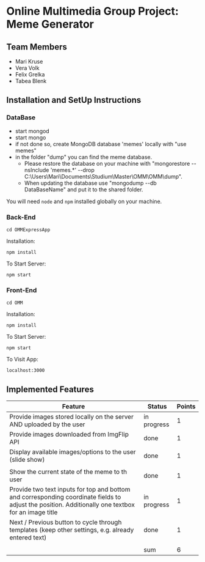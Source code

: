 # Online Multimedia Group Project: Meme Generator

## Team Members

- Mari Kruse
- Vera Volk
- Felix Grelka
- Tabea Blenk


## Installation and SetUp Instructions

### DataBase
- start mongod
- start mongo
- if not done so, create MongoDB database 'memes' locally with "use memes"
- in the folder "dump" you can find the meme database. 
    - Please restore the database on your machine with "mongorestore --nsInclude 'memes.*' --drop C:\Users\Mari\Documents\Studium\Master\OMM\OMM\dump". 
    - When updating the database use "mongodump --db DataBaseName" and put it to the shared folder.


You will need `node` and `npm` installed globally on your machine. 

### Back-End

`cd OMMExpressApp`

Installation:

`npm install`

To Start Server:

`npm start`

### Front-End

`cd OMM`

Installation:

`npm install`

To Start Server:

`npm start`

To Visit App:

`localhost:3000`  

## Implemented Features
| Feature  | Status |Points|
| -------------- | -------------------- |-----|
|Provide images stored locally on the server AND uploaded by the user|in progress|1|
|Provide images downloaded from ImgFlip API|done|1|
|Display available images/options to the user (slide show)|done|1|
||||
|Show the current state of the meme to th user|done|1|
|Provide two text inputs for top and bottom and corresponding coordinate fields to adjust the position. Additionally one textbox for an image title|in progress|1|
|Next / Previous button to cycle through templates (keep other settings, e.g. already entered text)|done|1|
||||
| |  sum |6 |
